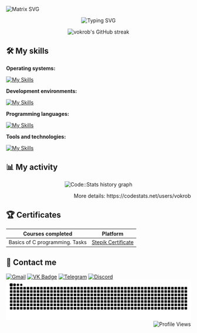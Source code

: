 ![Matrix SVG](https://raw.githubusercontent.com/rodrigograca31/rodrigograca31/master/matrix.svg)

<p align="center">
<img src="https://readme-typing-svg.herokuapp.com/?font=Fira+Code&pause=1000&color=00FF00&background=FFFFFF00&width=435&lines=Welcome+to+my+profile!&center=true"; alt="Typing SVG" />
</p>

<p align="center">
  <img src="https://github-readme-streak-stats.herokuapp.com/?user=vokrob&theme=dark&hide_border=true" alt="vokrob's GitHub streak"/>
</p>

## 🛠️ My skills

**Operating systems:**

[![My Skills](https://skillicons.dev/icons?i=windows,ubuntu,kali&theme=dark)](https://skillicons.dev)

**Development environments:**

[![My Skills](https://skillicons.dev/icons?i=androidstudio,visualstudio,arduino&theme=dark)](https://skillicons.dev)

**Programming languages:**

[![My Skills](https://skillicons.dev/icons?i=kotlin,java,c,py&theme=dark)](https://skillicons.dev)

**Tools and technologies:**

[![My Skills](https://skillicons.dev/icons?i=git,gradle,sqlite,firebase,figma,bash,powershell&theme=dark)](https://skillicons.dev)

## 📊 My activity

<p align="center">
<img src="https://codestats-readme.wegfan.cn/history-graph/vokrob?history_days=30&max_languages=12" alt="Code::Stats history graph" />
</p>

<p align="right">
More details: https://codestats.net/users/vokrob
</p>

## 🏆 Certificates

<aside>
  
| Courses completed | Platform |
| ---              | ---       |
| Basics of C programming. Tasks | [Stepik Certificate](https://stepik.org/cert/2489931?lang=en) |

</aside>

## 🤝 Contact me

<div>
  <a href="mailto:vokrob.dev@gmail.com"><img src="https://cdn-icons-png.flaticon.com/512/5968/5968534.png" width="40" height="40" alt="Gmail"></a>
  <a href="https://vk.com/vokrob" target="_blank"><img src="https://cdn-icons-png.flaticon.com/512/145/145813.png" width="40" height="40" alt="VK Badge"></a> 
  <a href="https://t.me/vokrob" target="_blank"><img src="https://cdn-icons-png.flaticon.com/512/2111/2111646.png" width="40" height="40" alt="Telegram"></a>
  <a href="https://discord.com/users/vokrob.dev" target="_blank"><img src="https://cdn-icons-png.flaticon.com/512/5968/5968756.png" width="40" height="40" alt="Discord"></a> 
</div>

<img src="https://raw.githubusercontent.com/vokrob/vokrob/output/snake.svg" width = 1500 alt="Snake animation" />

<div align="right">
<img src="https://komarev.com/ghpvc/?username=vokrob&color=brightgreen" alt="Profile Views"/>
</div>
